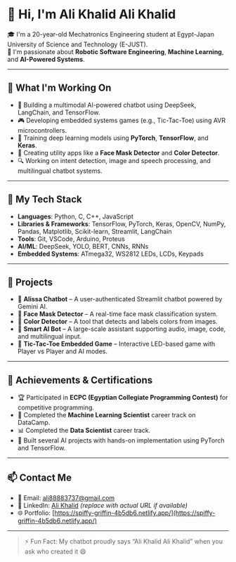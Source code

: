 
# 👋 Hi, I'm Ali Khalid Ali Khalid

🎓 I'm a 20-year-old Mechatronics Engineering student at Egypt-Japan University of Science and Technology (E-JUST).  
🧠 I'm passionate about **Robotic Software Engineering**, **Machine Learning**, and **AI-Powered Systems**.

---

## 🚀 What I'm Working On

- 🤖 Building a multimodal AI-powered chatbot using DeepSeek, LangChain, and TensorFlow.
- 🎮 Developing embedded systems games (e.g., Tic-Tac-Toe) using AVR microcontrollers.
- 🧠 Training deep learning models using **PyTorch**, **TensorFlow**, and **Keras**.
- 🎨 Creating utility apps like a **Face Mask Detector** and **Color Detector**.
- 🔍 Working on intent detection, image and speech processing, and multilingual chatbot systems.

---

## 🧰 My Tech Stack

- **Languages**: Python, C, C++, JavaScript
- **Libraries & Frameworks**: TensorFlow, PyTorch, Keras, OpenCV, NumPy, Pandas, Matplotlib, Scikit-learn, Streamlit, LangChain
- **Tools**: Git, VSCode, Arduino, Proteus
- **AI/ML**: DeepSeek, YOLO, BERT, CNNs, RNNs
- **Embedded Systems**: ATmega32, WS2812 LEDs, LCDs, Keypads

---

## 📂 Projects

- 🔹 **Alissa Chatbot** – A user-authenticated Streamlit chatbot powered by Gemini AI.
- 🔹 **Face Mask Detector** – A real-time face mask classification system.
- 🔹 **Color Detector** – A tool that detects and labels colors from images.
- 🔹 **Smart AI Bot** – A large-scale assistant supporting audio, image, code, and multilingual input.
- 🔹 **Tic-Tac-Toe Embedded Game** – Interactive LED-based game with Player vs Player and AI modes.

---

## 🏅 Achievements & Certifications

- 🏆 Participated in **ECPC (Egyptian Collegiate Programming Contest)** for competitive programming.
- 🧪 Completed the **Machine Learning Scientist** career track on DataCamp.
- 📊 Completed the **Data Scientist** career track.
- 🧠 Built several AI projects with hands-on implementation using PyTorch and TensorFlow.

---

## 📫 Contact Me

- 📧 Email: ali88883737@gmail.com
- 💼 LinkedIn: [Ali Khalid](https://www.linkedin.com/in/ali-khalid-profile) *(replace with actual URL if available)*
- 🌐 Portfolio: [https://spiffy-griffin-4b5db6.netlify.app/](https://spiffy-griffin-4b5db6.netlify.app/)

---

> ⚡ Fun Fact: My chatbot proudly says “Ali Khalid Ali Khalid” when you ask who created it 😄
